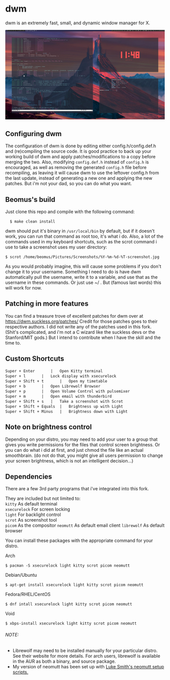 # dwm

dwm is an extremely fast, small, and dynamic window manager for X. 

![example_screenshot](example-desktop.jpg)

## Configuring dwm

The configuration of dwm is done by editing either config.h/config.def.h
and (re)compiling the source code. It is good practice to back up your working build of dwm and apply patches/modifications to a copy before merging the two.
Also, modifying ```config.def.h``` instead of ```config.h``` is encouraged, as well as removing the generated ```config.h``` file before recompiling, as leaving it will cause dwm to use the leftover config.h from the last update, instead of generating a new one and applying the new patches. But i'm not your dad, so you can do what you want.

## Beomus's build

Just clone this repo and compile with the following command:
```
  $ make clean install
 ```
dwm should put it's binary in ```/usr/local/bin``` by default, but if it doesn't work, you can run that command as root too, it's what i do.
Also, a lot of the commands used in my keyboard shortcuts, such as the scrot command i use to take a screenshot uses my user directory:
```
$ scrot /home/beomus/Pictures/Screenshots/%Y-%m-%d-%T-screenshot.jpg
```
As you would probably imagine, this will cause some problems if you don't change it to your username. Something I need to do is have dwm automatically pull the username, write it to a variable, and use that as the username in these commands. Or just use ~/ .  But (famous last words) this will work for now.


## Patching in more features 

You can find a treasure trove of excellent patches for dwm over at https://dwm.suckless.org/patches/
Credit for those patches goes to their respective authors.
I did not write any of the patches used in this fork. (Shit's complicated, and i'm not a C wizard like the suckless devs or the Stanford/MIT gods.) But I intend to contribute when I have the skill and the time to.


## Custom Shortcuts

```
Super + Enter		|	Open Kitty terminal
Super + l		|	Lock display with xsecurelock
Super + Shift + t		|	Open my timetable 
Super + b		| 	Open Librewolf Browser
Super + p		| 	Open Volume Control with pulsemixer
Super + m		| 	Open email with thunderbird
Super + Shift + s	| 	Take a screenshot with Scrot
Super + Shift + Equals	| 	Brightness up with Light 
Super + Shift + Minus	| 	Brightness down with Light 
```
## Note on brightness control
 
 Depending on your distro, you may need to add your user to a group that gives you write permissions for the files that control screen brightness. Or you can do what i did at first, and just chmod the file like an actual smoothbrain. (do not do that, you might give all users permission to change your screen brightness, which is not an intelligent decision...)

## Dependencies

There are a few 3rd party programs that i've integrated into this fork.

They are included but not limited to: \
```kitty``` As default terminal \
```xsecurelock``` For screen locking \
```light``` For backlight control \
```scrot``` As screenshot tool \
```picom``` As the compositor
```neomutt``` As default email client
```librewolf``` As default browser 

You can install these packages with the appropriate command for your distro.

Arch
```
$ pacman -S xsecurelock light kitty scrot picom neomutt
```

Debian/Ubuntu
```
$ apt-get install xsecurelock light kitty scrot picom neomutt
```

Fedora/RHEL/CentOS
```
$ dnf intall xsecurelock light kitty scrot picom neomutt
```
Void
```
$ xbps-install xsecurelock light kitty scrot picom neomutt
```

###### NOTE:
- Librewolf may need to be installed manually for your particular distro. See their website for more details. For arch users, librewolf is available in the AUR as both a binary, and source package.
- My version of neomutt has been set up with [Luke Smith's neomutt setup scripts.](https://github.com/LukeSmithxyz/mutt-wizard)
